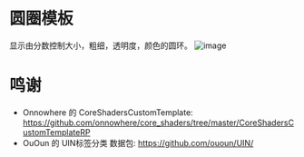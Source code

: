 # 圆圈模板
显示由分数控制大小，粗细，透明度，颜色的圆环。
![image](https://github.com/SL0ANE/imgs/blob/main/minecraft/CircleTemplate/2021-12-13_19.21.53.png)

# 鸣谢
- Onnowhere 的 CoreShadersCustomTemplate: https://github.com/onnowhere/core_shaders/tree/master/CoreShadersCustomTemplateRP
- OuOun 的 UIN标签分类 数据包: https://github.com/ououn/UIN/
